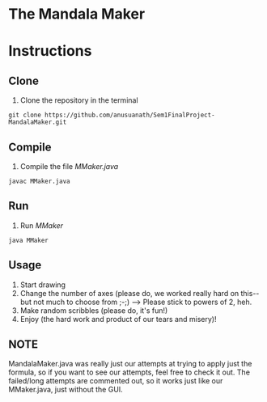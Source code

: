 # The Mandala Maker

# Instructions

## Clone 
  1. Clone the repository in the terminal
```
git clone https://github.com/anusuanath/Sem1FinalProject-MandalaMaker.git
```

## Compile
  1. Compile the file *MMaker.java*
```
javac MMaker.java
```

## Run
  1. Run *MMaker* 
```
java MMaker
```
  
## Usage
  1. Start drawing 
  3. Change the number of axes (please do, we worked really hard on this--but not much to choose from ;-;)
     	   --> Please stick to powers of 2, heh.
  4. Make random scribbles (please do, it's fun!) 
  5. Enjoy (the hard work and product of our tears and misery)!

## NOTE
  MandalaMaker.java was really just our attempts at trying to apply just the formula, so if you want to see our attempts, feel free to check it out. The failed/long attempts are commented out, so it works just like our MMaker.java, just without the GUI.